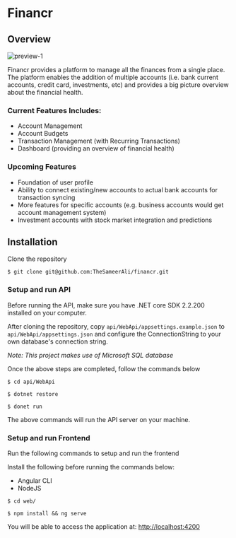 # Financr

## Overview 

![preview-1](https://snipboard.io/l4XqNf.jpg "")

Financr provides a platform to manage all the finances from a single place. The platform enables the addition of multiple accounts (i.e. bank current accounts, credit card, investments, etc) and provides a big picture overview about the financial health.

### Current Features Includes:
 - Account Management
 - Account Budgets
 - Transaction Management (with Recurring Transactions) 
 - Dashboard (providing an overview of financial health)

### Upcoming Features
 - Foundation of user profile
 - Ability to connect existing/new accounts to actual bank accounts for transaction syncing
 - More features for specific accounts (e.g. business accounts would get account management system)
 - Investment accounts with stock market integration and predictions

## Installation
Clone the repository
```
$ git clone git@github.com:TheSameerAli/financr.git
```

### Setup and run API

Before running the API, make sure you have .NET core SDK 2.2.200 installed on your computer. 

After cloning the repository, copy `api/WebApi/appsettings.example.json` to `api/WebApi/appsettings.json` and configure the ConnectionString to your own database's connection string.

_Note: This project makes use of Microsoft SQL database_

Once the above steps are completed, follow the commands below

```
$ cd api/WebApi
```
```
$ dotnet restore
```
```
$ donet run
```
The above commands will run the API server on your machine.

### Setup and run Frontend
Run the following commands to setup and run the frontend

Install the following before running the commands below:
 - Angular CLI 
 - NodeJS

```
$ cd web/
```
```
$ npm install && ng serve
```

You will be able to access the application at:
[http://localhost:4200](http://localhost:4200)
